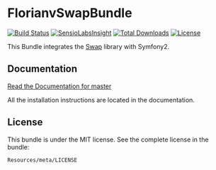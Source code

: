 # FlorianvSwapBundle

[![Build Status](https://travis-ci.org/florianv/FlorianvSwapBundle.svg?branch=master)](https://travis-ci.org/florianv/FlorianvSwapBundle)
[![SensioLabsInsight](https://insight.sensiolabs.com/projects/aae83a1e-c3e5-48c1-aedb-1f1c9a5decfe/mini.png)](https://insight.sensiolabs.com/projects/aae83a1e-c3e5-48c1-aedb-1f1c9a5decfe)
[![Total Downloads](http://img.shields.io/packagist/dt/florianv/swap-bundle.svg)](https://packagist.org/packages/florianv/swap-bundle)
[![License](http://img.shields.io/packagist/l/florianv/swap-bundle.svg)](https://packagist.org/packages/florianv/swap-bundle)

This Bundle integrates the [Swap](https://github.com/florianv/swap) library with Symfony2.

## Documentation

[Read the Documentation for master](https://github.com/florianv/FlorianvSwapBundle/blob/master/Resources/doc/index.md)

All the installation instructions are located in the documentation.

## License

This bundle is under the MIT license. See the complete license in the bundle:

```
Resources/meta/LICENSE
```
